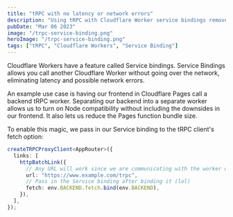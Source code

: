 ```yaml
---
title: "tRPC with no latency or network errors"
description: "Using tRPC with Cloudflare Worker service bindings removes latency and network errors"
pubDate: "Mar 06 2023"
image: "/trpc-service-binding.png"
heroImage: "/trpc-service-binding.png"
tags: ["tRPC", "Cloudflare Workers", "Service Binding"]
---
```


Cloudflare Workers have a feature called Service bindings. Service Bindings allows you call another Cloudflare Worker without going over the network, eliminating latency and possible network errors.

An example use case is having our frontend in Cloudflare Pages call a backend tRPC worker. Separating our backend into a separate worker allows us to turn on Node compatibility without including the downsides in our frontend. It also lets us reduce the Pages function bundle size.

To enable this magic, we pass in our Service binding to the tRPC client's fetch option:

```typescript
createTRPCProxyClient<AppRouter>({
  links: [
    httpBatchLink({
      // Any URL will work since we are communicating with the worker directly
      url: "https://www.example.com/trpc",
      // Pass in the Service binding after binding it (lol)
      fetch: env.BACKEND.fetch.bind(env.BACKEND),
    }),
  ],
});
```
